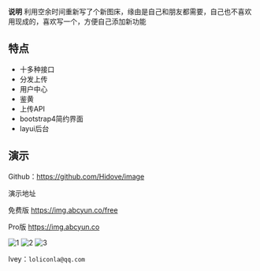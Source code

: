 **说明**
利用空余时间重新写了个新图床，缘由是自己和朋友都需要，自己也不喜欢用现成的，喜欢写一个，方便自己添加新功能


## 特点
+ 十多种接口
+ 分发上传
+ 用户中心
+ 鉴黄
+ 上传API
+ bootstrap4简约界面
+ layui后台

## 演示

Github：https://github.com/Hidove/image

演示地址

免费版    <https://img.abcyun.co/free>

Pro版    <https://img.abcyun.co>

![1][1]
![2][2]
![3][3]


Ivey：`loliconla@qq.com`

  [1]: https://blog.hidove.cn/usr/uploads/2019/10/1049055436.png
  [2]: https://blog.hidove.cn/usr/uploads/2019/10/1147895906.png
  [3]: https://blog.hidove.cn/usr/uploads/2019/10/2357076147.png